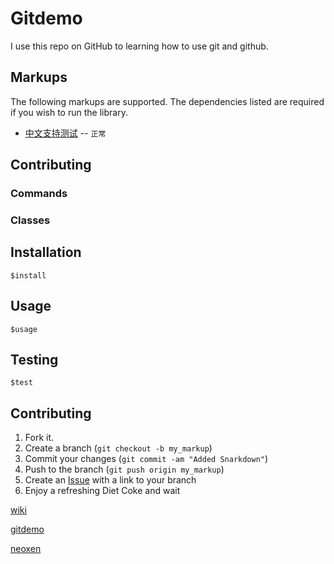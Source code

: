 Gitdemo
=======


I use this repo on GitHub to learning how to use git and github.

Markups
-------

The following markups are supported.  The dependencies listed are required if
you wish to run the library.


* [中文支持测试](效果) -- `正常`


Contributing
------------



### Commands



### Classes



Installation
-----------

    $install


Usage
-----

    $usage

Testing
-------

    $test

Contributing
------------

1. Fork it.
2. Create a branch (`git checkout -b my_markup`)
3. Commit your changes (`git commit -am "Added Snarkdown"`)
4. Push to the branch (`git push origin my_markup`)
5. Create an [Issue][1] with a link to your branch
6. Enjoy a refreshing Diet Coke and wait


[wiki](http://github.com/neoxen/gitdemo/wiki)

[gitdemo](http://github.com/neoxen/gitdemo.git)

[neoxen](http://github/neoxen)

[1]: http://github.com/neoxen/gitdemo/wiki

